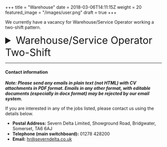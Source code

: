 +++
title = "Warehouse"
date = 2018-03-06T14:11:15Z
weight = 20
featured_image = "/images/user.png"
draft = true
+++

We currently have a vacancy for Warehouse/Service Operator working a two-shift pattern.

<!--more-->
<details>
<summary style="font-size:2rem;">Warehouse/Service Operator Two-Shift</summary>

<br>

#### Shift pattern and rates:

Rotating shifts (6am-2.15pm / 2.00-10:15pm) Monday to Friday

**£10.80/hr = £21,060 per annum**


#### Main duties:

 - Movement of items into the production areas ready for maufacturing
 - Connection of liquid tanks to the production lines
-  Spin wrapping completed products and movement to warehouse ready for despatch
- Updating of computer system with stock movements
- Some manual handling as required
- Working in an accurate, efficient and cost-effective manner in order to meet production schedules

#### Requirements:

- A current RTITB counterbalance certificate
- Enthusiastic and willing to learn
- Attention to detail
- Referenceable work history
- Experience of warehouse operations in a fast moving manufacturing environment would be desirable

#### Benefits:

- Comprehensive training programme
- Good progression opportunities including technical advancement where appropriate
</details>

<hr>

#### Contact information

**_Note: Please send any emails in plain text (not HTML) with CV attachments in PDF format. Emails in any other format, with editable documents (especially in docx format) may be rejected by our email system._**

If you are interested in any of the jobs listed, please contact us using the details below.

* **Postal Address:** Severn Delta Limited, Showground Road, Bridgwater, Somerset, TA6 6AJ
* **Telephone (main switchboard):** 01278 428200
* **Email:** hr@severndelta.co.uk
